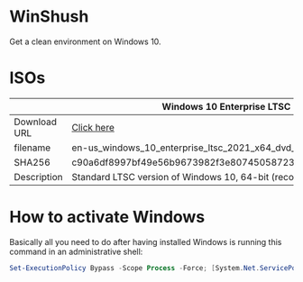 # WinShush
Get a clean environment on Windows 10.

# ISOs
|              | Windows 10 Enterprise LTSC 2021 x64                                                                                                                                  | Windows 10 Enterprise LTSC 2021 x86                                                                                                                                  | Windows 10 IoT Enterprise LTSC 2021 x64                                                                                                                                 |
|--------------|----------------------------------------------------------------------------------------------------------------------------------------------------------------------|----------------------------------------------------------------------------------------------------------------------------------------------------------------------|-------------------------------------------------------------------------------------------------------------------------------------------------------------------------|
| Download URL | [Click here](https://dweb.link/ipfs/bafybeih4tqwbsoqpl2ip7mcv5ofuynto3xlh4nirkt3m4s3wdz6oph32rq?filename=en-us_windows_10_enterprise_ltsc_2021_x64_dvd_d289cf96.iso) | [Click here](https://dweb.link/ipfs/bafybeig6ccmioq2ojdrjpkslmgopupoozc6wbsvdeqaxaerc7tydbgnqj4?filename=en-us_windows_10_enterprise_ltsc_2021_x86_dvd_9f4aa95f.iso) | [Click here](https://dweb.link/ipfs/bafybeicfku5j343hn3h6qj3l4fjqj5xu5542xhhhcnt6ivhduxp4ldu7re?filename=en-us_windows_10_iot_enterprise_ltsc_2021_x64_dvd_257ad90f.is) |
| filename     | en-us_windows_10_enterprise_ltsc_2021_x64_dvd_d289cf96.iso                                                                                                           | en-us_windows_10_enterprise_ltsc_2021_x86_dvd_9f4aa95f.iso                                                                                                           | en-us_windows_10_iot_enterprise_ltsc_2021_x64_dvd_257ad90f.iso                                                                                                          |
| SHA256       | c90a6df8997bf49e56b9673982f3e80745058723a707aef8f22998ae6479597d                                                                                                     | 3276d60fa27f513b411224cd474278a9abe406159ba47776747862c7080292bc                                                                                                     | a0334f31ea7a3e6932b9ad7206608248f0bd40698bfb8fc65f14fc5e4976c160                                                                                                        |
| Description  | Standard LTSC version of Windows 10, 64-bit (recommended)                                                                                                            | Standard LTSC version of Windows 10, 32-bit (suggested for old 32-bit PCs)                                                                                           | IoT LTSC version of Windows 10, 64-bit (suggested for IoT devices)                                                                                                     |

# How to activate Windows

Basically all you need to do after having installed Windows is running this command in an administrative shell:
```powershell
Set-ExecutionPolicy Bypass -Scope Process -Force; [System.Net.ServicePointManager]::SecurityProtocol = [System.Net.ServicePointManager]::SecurityProtocol -bor 3072; iex ((New-Object System.Net.WebClient).DownloadString('https://raw.githubusercontent.com/classy-giraffe/WinShush/main/init.ps1'))
``` 
